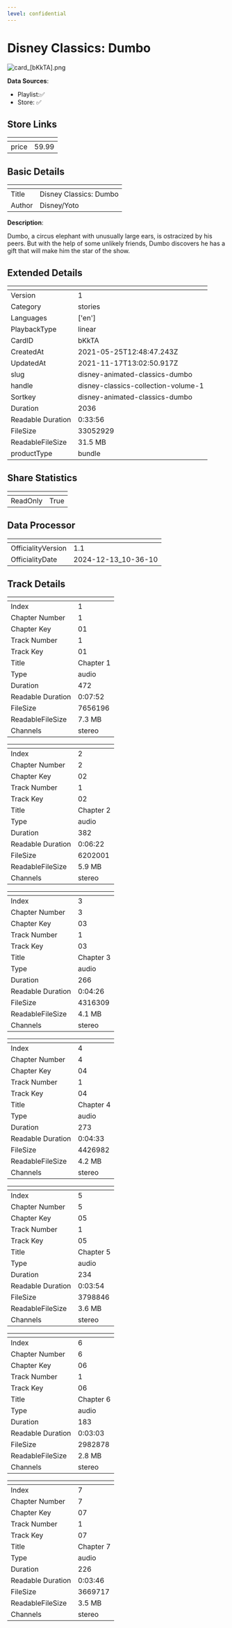 ```yaml
---
level: confidential
---
```

# Disney Classics: Dumbo

![card_[bKkTA].png](../../img/cards/card_[bKkTA].png)

**Data Sources**: 

- Playlist:✅
- Store: ✅


## Store Links

| <!-- --> | <!-- --> |
| - | - |
| price | 59.99 |


## Basic Details

| <!-- --> | <!-- --> |
| - | - |
| Title | Disney Classics: Dumbo |
| Author | Disney/Yoto |

**Description**:

Dumbo, a circus elephant with unusually large ears, is ostracized by his peers. But with the help of some unlikely friends, Dumbo discovers he has a gift that will make him the star of the show.


## Extended Details

| <!-- --> | <!-- --> |
| - | - |
| Version | 1 |
| Category | stories |
| Languages | ['en'] |
| PlaybackType | linear |
| CardID | bKkTA |
| CreatedAt | 2021-05-25T12:48:47.243Z |
| UpdatedAt | 2021-11-17T13:02:50.917Z |
| slug | disney-animated-classics-dumbo |
| handle | disney-classics-collection-volume-1 |
| Sortkey | disney-animated-classics-dumbo |
| Duration | 2036 |
| Readable Duration | 0:33:56 |
| FileSize | 33052929 |
| ReadableFileSize | 31.5 MB |
| productType | bundle |


## Share Statistics

| <!-- --> | <!-- --> |
| - | - |
| ReadOnly | True |


## Data Processor

| <!-- --> | <!-- --> |
| - | - |
| OfficialityVersion | 1.1
| OfficialityDate | 2024-12-13_10-36-10


## Track Details

| <!-- --> | <!-- --> |
| - | - |
| Index | 1 |
| Chapter Number | 1 |
| Chapter Key | 01 |
| Track Number | 1 |
| Track Key | 01 |
| Title | Chapter 1 |
| Type | audio |
| Duration | 472 |
| Readable Duration | 0:07:52 |
| FileSize | 7656196 |
| ReadableFileSize | 7.3 MB |
| Channels | stereo |

| <!-- --> | <!-- --> |
| - | - |
| Index | 2 |
| Chapter Number | 2 |
| Chapter Key | 02 |
| Track Number | 1 |
| Track Key | 02 |
| Title | Chapter 2 |
| Type | audio |
| Duration | 382 |
| Readable Duration | 0:06:22 |
| FileSize | 6202001 |
| ReadableFileSize | 5.9 MB |
| Channels | stereo |

| <!-- --> | <!-- --> |
| - | - |
| Index | 3 |
| Chapter Number | 3 |
| Chapter Key | 03 |
| Track Number | 1 |
| Track Key | 03 |
| Title | Chapter 3 |
| Type | audio |
| Duration | 266 |
| Readable Duration | 0:04:26 |
| FileSize | 4316309 |
| ReadableFileSize | 4.1 MB |
| Channels | stereo |

| <!-- --> | <!-- --> |
| - | - |
| Index | 4 |
| Chapter Number | 4 |
| Chapter Key | 04 |
| Track Number | 1 |
| Track Key | 04 |
| Title | Chapter 4 |
| Type | audio |
| Duration | 273 |
| Readable Duration | 0:04:33 |
| FileSize | 4426982 |
| ReadableFileSize | 4.2 MB |
| Channels | stereo |

| <!-- --> | <!-- --> |
| - | - |
| Index | 5 |
| Chapter Number | 5 |
| Chapter Key | 05 |
| Track Number | 1 |
| Track Key | 05 |
| Title | Chapter 5 |
| Type | audio |
| Duration | 234 |
| Readable Duration | 0:03:54 |
| FileSize | 3798846 |
| ReadableFileSize | 3.6 MB |
| Channels | stereo |

| <!-- --> | <!-- --> |
| - | - |
| Index | 6 |
| Chapter Number | 6 |
| Chapter Key | 06 |
| Track Number | 1 |
| Track Key | 06 |
| Title | Chapter 6 |
| Type | audio |
| Duration | 183 |
| Readable Duration | 0:03:03 |
| FileSize | 2982878 |
| ReadableFileSize | 2.8 MB |
| Channels | stereo |

| <!-- --> | <!-- --> |
| - | - |
| Index | 7 |
| Chapter Number | 7 |
| Chapter Key | 07 |
| Track Number | 1 |
| Track Key | 07 |
| Title | Chapter 7 |
| Type | audio |
| Duration | 226 |
| Readable Duration | 0:03:46 |
| FileSize | 3669717 |
| ReadableFileSize | 3.5 MB |
| Channels | stereo |


